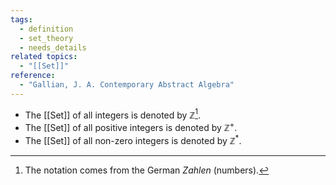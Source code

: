 ```yaml
---
tags:
  - definition
  - set_theory
  - needs_details
related topics:
  - "[[Set]]"
reference:
  - "Gallian, J. A. Contemporary Abstract Algebra"
---
```

- The [[Set]] of all integers is denoted by $\mathbb{Z}$[^1].
- The [[Set]] of all positive integers is denoted by $\mathbb{Z}^+$.
- The [[Set]] of all non-zero integers is denoted by $\mathbb{Z}^*$.
[^1]: The notation comes from the German _Zahlen_ (numbers).
